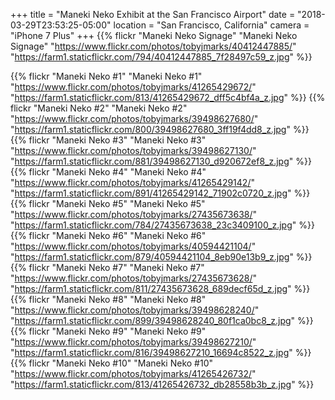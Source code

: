 +++
title = "Maneki Neko Exhibit at the San Francisco Airport"
date = "2018-03-29T23:53:25-05:00"
location = "San Francisco, California"
camera = "iPhone 7 Plus"
+++
{{% flickr "Maneki Neko Signage"
           "Maneki Neko Signage"
           "https://www.flickr.com/photos/tobyjmarks/40412447885/"
           "https://farm1.staticflickr.com/794/40412447885_7f28497c59_z.jpg" %}}
<!--more-->

{{% flickr "Maneki Neko #1"
           "Maneki Neko #1"
           "https://www.flickr.com/photos/tobyjmarks/41265429672/"
           "https://farm1.staticflickr.com/813/41265429672_dff5c4bf4a_z.jpg" %}}
{{% flickr "Maneki Neko #2"
           "Maneki Neko #2"
           "https://www.flickr.com/photos/tobyjmarks/39498627680/"
           "https://farm1.staticflickr.com/800/39498627680_3ff19f4dd8_z.jpg" %}}
{{% flickr "Maneki Neko #3"
           "Maneki Neko #3"
           "https://www.flickr.com/photos/tobyjmarks/39498627130/"
           "https://farm1.staticflickr.com/881/39498627130_d920672ef8_z.jpg" %}}
{{% flickr "Maneki Neko #4"
           "Maneki Neko #4"
           "https://www.flickr.com/photos/tobyjmarks/41265429142/"
           "https://farm1.staticflickr.com/891/41265429142_71902c0720_z.jpg" %}}
{{% flickr "Maneki Neko #5"
           "Maneki Neko #5"
           "https://www.flickr.com/photos/tobyjmarks/27435673638/"
           "https://farm1.staticflickr.com/784/27435673638_23c3409100_z.jpg" %}}
{{% flickr "Maneki Neko #6"
           "Maneki Neko #6"
           "https://www.flickr.com/photos/tobyjmarks/40594421104/"
           "https://farm1.staticflickr.com/879/40594421104_8eb90e13b9_z.jpg" %}}
{{% flickr "Maneki Neko #7"
           "Maneki Neko #7"
           "https://www.flickr.com/photos/tobyjmarks/27435673628/"
           "https://farm1.staticflickr.com/811/27435673628_689decf65d_z.jpg" %}}
{{% flickr "Maneki Neko #8"
           "Maneki Neko #8"
           "https://www.flickr.com/photos/tobyjmarks/39498628240/"
           "https://farm1.staticflickr.com/899/39498628240_80f1ca0bc8_z.jpg" %}}
{{% flickr "Maneki Neko #9"
           "Maneki Neko #9"
           "https://www.flickr.com/photos/tobyjmarks/39498627210/"
           "https://farm1.staticflickr.com/816/39498627210_16694c8522_z.jpg" %}}
{{% flickr "Maneki Neko #10"
           "Maneki Neko #10"
           "https://www.flickr.com/photos/tobyjmarks/41265426732/"
           "https://farm1.staticflickr.com/813/41265426732_db28558b3b_z.jpg" %}}
